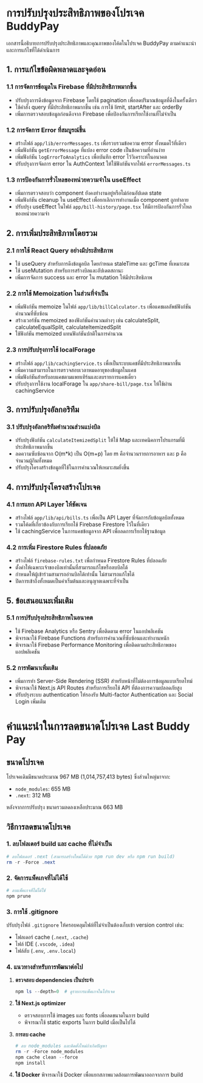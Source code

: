 # การปรับปรุงประสิทธิภาพของโปรเจค BuddyPay

เอกสารนี้อธิบายการปรับปรุงประสิทธิภาพและคุณภาพของโค้ดในโปรเจค BuddyPay ตามคำแนะนำและการแก้ไขที่ได้ดำเนินการ

## 1. การแก้ไขข้อผิดพลาดและจุดอ่อน

### 1.1 การจัดการข้อมูลใน Firebase ที่มีประสิทธิภาพมากขึ้น
- ปรับปรุงการดึงข้อมูลจาก Firebase โดยใช้ pagination เพื่อลดปริมาณข้อมูลที่ดึงในครั้งเดียว
- ใช้คำสั่ง query ที่มีประสิทธิภาพมากขึ้น เช่น การใช้ limit, startAfter และ orderBy
- เพิ่มการตรวจสอบข้อมูลก่อนดึงจาก Firebase เพื่อป้องกันการเรียกใช้งานที่ไม่จำเป็น

### 1.2 การจัดการ Error ที่สมบูรณ์ขึ้น
- สร้างไฟล์ `app/lib/errorMessages.ts` เพื่อรวบรวมข้อความ error ทั้งหมดไว้ที่เดียว
- เพิ่มฟังก์ชัน `getErrorMessage` ที่แปลง error code เป็นข้อความที่อ่านง่าย
- เพิ่มฟังก์ชัน `logErrorToAnalytics` เพื่อบันทึก error ไว้วิเคราะห์ในอนาคต
- ปรับปรุงการจัดการ error ใน AuthContext ให้ใช้ฟังก์ชันจากไฟล์ `errorMessages.ts`

### 1.3 การป้องกันการรั่วไหลของหน่วยความจำใน useEffect
- เพิ่มการตรวจสอบว่า component ยังคงทำงานอยู่หรือไม่ก่อนอัปเดต state
- เพิ่มฟังก์ชัน cleanup ใน useEffect เพื่อยกเลิกการทำงานเมื่อ component ถูกทำลาย
- ปรับปรุง useEffect ในไฟล์ `app/bill-history/page.tsx` ให้มีการป้องกันการรั่วไหลของหน่วยความจำ

## 2. การเพิ่มประสิทธิภาพโดยรวม

### 2.1 การใช้ React Query อย่างมีประสิทธิภาพ
- ใช้ useQuery สำหรับการดึงข้อมูลบิล โดยกำหนด staleTime และ gcTime ที่เหมาะสม
- ใช้ useMutation สำหรับการสร้างบิลและอัปเดตสถานะ
- เพิ่มการจัดการ success และ error ใน mutation ให้มีประสิทธิภาพ

### 2.2 การใช้ Memoization ในส่วนที่จำเป็น
- เพิ่มฟังก์ชัน memoize ในไฟล์ `app/lib/billCalculator.ts` เพื่อแคชผลลัพธ์ฟังก์ชันคำนวณที่ซับซ้อน
- สร้างเวอร์ชัน memoized ของฟังก์ชันคำนวณต่างๆ เช่น calculateSplit, calculateEqualSplit, calculateItemizedSplit
- ใช้ฟังก์ชัน memoized แทนฟังก์ชันปกติในการคำนวณ

### 2.3 การปรับปรุงการใช้ localForage
- สร้างไฟล์ `app/lib/cachingService.ts` เพื่อเป็นระบบแคชที่มีประสิทธิภาพมากขึ้น
- เพิ่มความสามารถในการตรวจสอบเวลาหมดอายุของข้อมูลในแคช
- เพิ่มฟังก์ชันสำหรับลบแคชตามแพทเทิร์นและลบรายการแคชเดี่ยว
- ปรับปรุงการใช้งาน localForage ใน `app/share-bill/page.tsx` ให้ใช้ผ่าน cachingService

## 3. การปรับปรุงอัลกอริทึม

### 3.1 ปรับปรุงอัลกอริทึมคำนวณส่วนแบ่งบิล
- ปรับปรุงฟังก์ชัน `calculateItemizedSplit` ให้ใช้ Map และเทคนิคการโปรแกรมที่มีประสิทธิภาพมากขึ้น
- ลดความซับซ้อนจาก O(m*k) เป็น O(m+p) โดย m คือจำนวนรายการอาหาร และ p คือจำนวนผู้กินทั้งหมด
- ปรับปรุงโครงสร้างข้อมูลที่ใช้ในการคำนวณให้เหมาะสมยิ่งขึ้น

## 4. การปรับปรุงโครงสร้างโปรเจค

### 4.1 การแยก API Layer ให้ชัดเจน
- สร้างไฟล์ `app/lib/api/bills.ts` เพื่อเป็น API Layer ที่จัดการกับข้อมูลบิลทั้งหมด
- รวมโค้ดที่เกี่ยวข้องกับการเรียกใช้ Firebase Firestore ไว้ในที่เดียว
- ใช้ cachingService ในการแคชข้อมูลจาก API เพื่อลดการเรียกใช้ฐานข้อมูล

### 4.2 การเพิ่ม Firestore Rules ที่ปลอดภัย
- สร้างไฟล์ `firebase-rules.txt` เพื่อกำหนด Firestore Rules ที่ปลอดภัย
- ตั้งค่าให้เฉพาะเจ้าของบิลเท่านั้นที่สามารถแก้ไขหรือลบบิลได้
- กำหนดให้ผู้เข้าร่วมสามารถอ่านบิลได้เท่านั้น ไม่สามารถแก้ไขได้
- ปิดการเข้าถึงทั้งหมดเป็นค่าเริ่มต้นและอนุญาตเฉพาะที่จำเป็น

## 5. ข้อเสนอแนะเพิ่มเติม

### 5.1 การปรับปรุงประสิทธิภาพในอนาคต
- ใช้ Firebase Analytics หรือ Sentry เพื่อติดตาม error ในแอปพลิเคชัน
- พิจารณาใช้ Firebase Functions สำหรับการคำนวณที่ซับซ้อนและทำงานหนัก
- พิจารณาใช้ Firebase Performance Monitoring เพื่อติดตามประสิทธิภาพของแอปพลิเคชัน

### 5.2 การพัฒนาเพิ่มเติม
- เพิ่มการทำ Server-Side Rendering (SSR) สำหรับหน้าที่ไม่ต้องการข้อมูลแบบเรียลไทม์
- พิจารณาใช้ Next.js API Routes สำหรับการเรียกใช้ API ที่ต้องการความปลอดภัยสูง
- ปรับปรุงระบบ authentication ให้รองรับ Multi-factor Authentication และ Social Login เพิ่มเติม

# คำแนะนำในการลดขนาดโปรเจค Last Buddy Pay

## ขนาดโปรเจค
โปรเจคเดิมมีขนาดประมาณ 967 MB (1,014,757,413 bytes) ซึ่งส่วนใหญ่มาจาก:
- `node_modules`: 655 MB
- `.next`: 312 MB

หลังจากการปรับปรุง ขนาดรวมลดลงเหลือประมาณ 663 MB

## วิธีการลดขนาดโปรเจค

### 1. ลบโฟลเดอร์ build และ cache ที่ไม่จำเป็น
```powershell
# ลบโฟลเดอร์ .next (สามารถสร้างใหม่ได้ด้วย npm run dev หรือ npm run build)
rm -r -Force .next
```

### 2. จัดการแพ็คเกจที่ไม่ได้ใช้
```powershell
# ลบแพ็คเกจที่ไม่ได้ใช้
npm prune
```

### 3. การใช้ .gitignore
ปรับปรุงไฟล์ `.gitignore` ให้ครอบคลุมไฟล์ที่ไม่จำเป็นต้องเก็บเข้า version control เช่น:
- โฟลเดอร์ cache (`.next`, `.cache`)
- ไฟล์ IDE (`.vscode`, `.idea`)
- ไฟล์ลับ (`.env`, `.env.local`)

### 4. แนวทางสำหรับการพัฒนาต่อไป
1. **ตรวจสอบ dependencies เป็นประจำ**
   ```powershell
   npm ls --depth=0  # ดูรายการแพ็คเกจในโปรเจค
   ```

2. **ใช้ Next.js optimizer**
   - ตรวจสอบการใช้ images และ fonts เพื่อลดขนาดในการ build
   - พิจารณาใช้ static exports ในการ build เมื่อเป็นไปได้

3. **การลบ cache**
   ```powershell
   # ลบ node_modules และติดตั้งใหม่ถ้าเกิดปัญหา
   rm -r -Force node_modules
   npm cache clean --force
   npm install
   ```

4. **ใช้ Docker**
   พิจารณาใช้ Docker เพื่อแยกสภาพแวดล้อมการพัฒนาออกจากการ build 